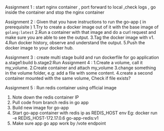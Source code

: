 Assignment 1 : start nginx container , port forward to local ,check logs , go inside the container and stop the nginx container 

Assignment 2 : 
Given that you have instructions to run the go-app ( in prerequisite ) 
1.Try to create a docker image out of it with the base image of `golang:latest`
2.Run a container with that image and do a curl request and make sure you are able to see the output. 
3.Tag the docker image with v1. 
4.Run docker history, observe and understand the output. 
5.Push the docker image to your docker hub. 

Assignment 3 : create multi stage build and run dockerfile for go application 
a.stage1:build
b.stage2:Run 
Assignment 4 :
 1.Create a volume, call it my_volume.
 2.Create container and attach my_volume
 3.change something in the volume folder, e.g: add a file with some content.
 4.create a second container mounted with the same volume, Check if file exists?
 
Assignment 5 :
Run redis container using official image
1. Note down the redis container IP
2. Pull code from branch redis in go app
3. Build new image for go-app
4. Start go-app container with redis ip as REDIS_HOST env
Eg: docker run -e REDIS_HOST-172.17.0.6 go-app-redis:v1
5. Make sure app go app work by /vote endpoint

 




		
 
